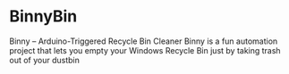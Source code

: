 # BinnyBin
 Binny – Arduino-Triggered Recycle Bin Cleaner  Binny is a fun automation project that lets you empty your Windows Recycle Bin just by taking trash out of your dustbin
